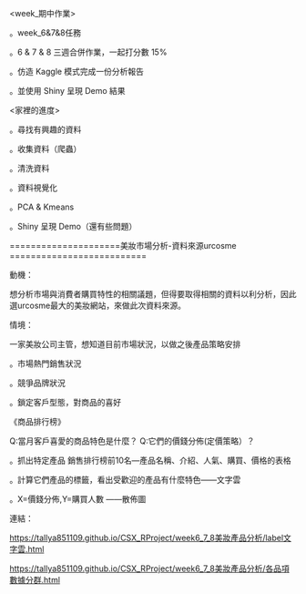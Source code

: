 <week_期中作業>

。week_6&7&8任務

。6 & 7 & 8 三週合併作業，一起打分數 15%

。仿造 Kaggle 模式完成一份分析報告

。並使用 Shiny 呈現 Demo 結果


<家裡的進度>

。尋找有興趣的資料

。收集資料（爬蟲）

。清洗資料

。資料視覺化

。PCA & Kmeans

。Shiny 呈現 Demo（還有些問題）


=====================美妝市場分析-資料來源urcosme ==========================

動機：

想分析市場與消費者購買特性的相關議題，但得要取得相關的資料以利分析，因此選urcosme最大的美妝網站，來做此次資料來源。

情境：

一家美妝公司主管，想知道目前市場狀況，以做之後產品策略安排

。市場熱門銷售狀況

。競爭品牌狀況

。鎖定客戶型態，對商品的喜好


《商品排行榜》

Q:當月客戶喜愛的商品特色是什麼？
Q:它們的價錢分佈(定價策略）？

。抓出特定產品 銷售排行榜前10名—產品名稱、介紹、人氣、購買、價格的表格

。計算它們產品的標籤，看出受歡迎的產品有什麼特色——文字雲

。X=價錢分佈,Y=購買人數 ——散佈圖


連結：

https://tallya851109.github.io/CSX_RProject/week6_7_8美妝產品分析/label文字雲.html

https://tallya851109.github.io/CSX_RProject/week6_7_8美妝產品分析/各品項數據分群.html